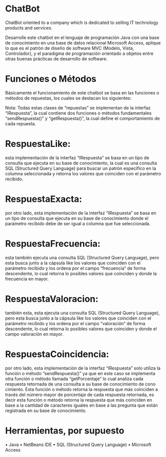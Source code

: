 # ChatBot
ChatBot oriented to a company which is dedicated to selling IT technology products and services.

Desarrolle este chatbot en el lenguaje de programación Java con una base de conocimiento en una base de datos relacional Microsoft Access, aplique lo que es el patrón de diseño de software MVC (Modelo, Vista, Controlador), y el paradigma de programación orientado a objetos entre otras buenas prácticas de desarrollo de software.

# Funciones o Métodos
Básicamente el funcionamiento de este chatbot se basa en las funciones o métodos de repuestas, los cuales se destacan los siguientes: 

Nota: Todas estas clases de “repuestas” se implementan de la interfaz “IRespuesta”, la cual contiene dos funciones o métodos fundamentales “sendRespuesta()” y “getRespuesta()”, la cual define el comportamiento de cada repuesta.

# RespuestaLike: 
esta implementación de la interfaz “IRespuesta” se basa en un tipo de consulta que ejecuta en su base de conocimiento, la cual es una consulta SQL (Structured Query Language) para buscar un patrón específico en la columna seleccionada y retorna los valores que coinciden con el parámetro recibido. 

# RespuestaExacta: 
por otro lado, esta implementación de la interfaz “IRespuesta” se basa en un tipo de consulta que ejecuta en su base de conocimiento donde el parámetro recibido debe de ser igual a columna que fue seleccionada.

# RespuestaFrecuencia: 
esta también ejecuta una consulta SQL (Structured Query Language), pero esta busca junto a la cápsula like los valores que coinciden con el parámetro recibido y los ordena por el campo “frecuencia“ de forma descendente, lo cual retorna lo posibles valores que coinciden y donde la frecuencia en mayor.

# RespuestaValoracion: 
también esta, esta ejecuta una consulta SQL (Structured Query Language), pero esta busca junto a la cápsula like los valores que coinciden con el parámetro recibido y los ordena por el campo “valoración“ de forma descendente, lo cual retorna lo posibles valores que coinciden y donde el campo  valoración en mayor.

# RespuestaCoincidencia: 
por otro lado, esta implementación de la interfaz “IRespuesta” solo utiliza la función o método “sendRespuesta()” ya que en este caso se implementa otra función o método llamada “getPorcentaje” lo cual analiza cada respuesta retornada de una consulta a su base de conocimiento de cono cimiento. Esta función o método retorna la respuesta que más coinciden a través del número mayor de porcentaje de cada respuesta retornada, es decir esta función o método retorna la respuesta que más coinciden en base a la cantidad de caracteres iguales en base a las pregunta que están registrada en su base de conocimiento.

# Herramientas, por supuesto
•	Java
•	NetBeans IDE 
•	SQL (Structured Query Language)
•	Microsoft Access
